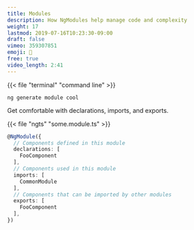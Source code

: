 ```yaml
---
title: Modules
description: How NgModules help manage code and complexity
weight: 17
lastmod: 2019-07-16T10:23:30-09:00
draft: false
vimeo: 359307851
emoji: 🧩
free: true
video_length: 2:41
---
```


{{< file "terminal" "command line" >}}

```text
ng generate module cool
```

Get comfortable with declarations, imports, and exports.

{{< file "ngts" "some.module.ts" >}}

```typescript
@NgModule({
  // Components defined in this module
  declarations: [
    FooComponent
  ],
  // Components used in this module
  imports: [
    CommonModule
  ],
  // Components that can be imported by other modules
  exports: [
    FooComponent
  ],
})
```
